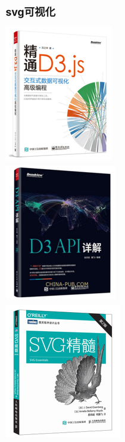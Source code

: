 # svg可视化
![D3JS](../images/books/D3js.png)    

![D3API](../images/books/D3API.png)    

![svg](../images/books/svg.png)    